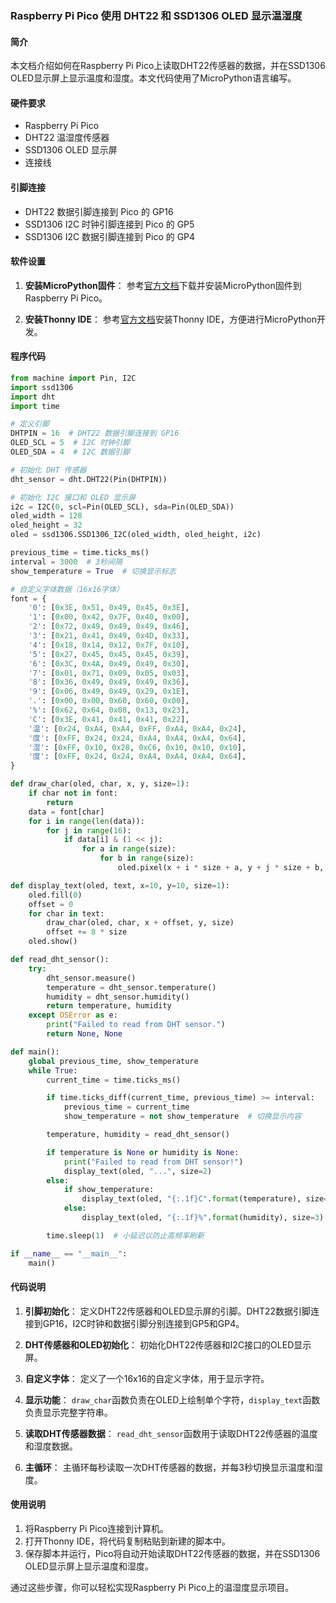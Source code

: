 ### Raspberry Pi Pico 使用 DHT22 和 SSD1306 OLED 显示温湿度

#### 简介
本文档介绍如何在Raspberry Pi Pico上读取DHT22传感器的数据，并在SSD1306 OLED显示屏上显示温度和湿度。本文代码使用了MicroPython语言编写。

#### 硬件要求
- Raspberry Pi Pico
- DHT22 温湿度传感器
- SSD1306 OLED 显示屏
- 连接线

#### 引脚连接
- DHT22 数据引脚连接到 Pico 的 GP16
- SSD1306 I2C 时钟引脚连接到 Pico 的 GP5
- SSD1306 I2C 数据引脚连接到 Pico 的 GP4

#### 软件设置
1. **安装MicroPython固件**：
   参考[官方文档](https://micropython.org/download/rp2-pico/)下载并安装MicroPython固件到Raspberry Pi Pico。

2. **安装Thonny IDE**：
   参考[官方文档](https://thonny.org/)安装Thonny IDE，方便进行MicroPython开发。

#### 程序代码
```python
from machine import Pin, I2C
import ssd1306
import dht
import time

# 定义引脚
DHTPIN = 16  # DHT22 数据引脚连接到 GP16
OLED_SCL = 5  # I2C 时钟引脚
OLED_SDA = 4  # I2C 数据引脚

# 初始化 DHT 传感器
dht_sensor = dht.DHT22(Pin(DHTPIN))

# 初始化 I2C 接口和 OLED 显示屏
i2c = I2C(0, scl=Pin(OLED_SCL), sda=Pin(OLED_SDA))
oled_width = 128
oled_height = 32
oled = ssd1306.SSD1306_I2C(oled_width, oled_height, i2c)

previous_time = time.ticks_ms()
interval = 3000  # 3秒间隔
show_temperature = True  # 切换显示标志

# 自定义字体数据（16x16字体）
font = {
    '0': [0x3E, 0x51, 0x49, 0x45, 0x3E],
    '1': [0x00, 0x42, 0x7F, 0x40, 0x00],
    '2': [0x72, 0x49, 0x49, 0x49, 0x46],
    '3': [0x21, 0x41, 0x49, 0x4D, 0x33],
    '4': [0x18, 0x14, 0x12, 0x7F, 0x10],
    '5': [0x27, 0x45, 0x45, 0x45, 0x39],
    '6': [0x3C, 0x4A, 0x49, 0x49, 0x30],
    '7': [0x01, 0x71, 0x09, 0x05, 0x03],
    '8': [0x36, 0x49, 0x49, 0x49, 0x36],
    '9': [0x06, 0x49, 0x49, 0x29, 0x1E],
    '.': [0x00, 0x00, 0x60, 0x60, 0x00],
    '%': [0x62, 0x64, 0x08, 0x13, 0x23],
    'C': [0x3E, 0x41, 0x41, 0x41, 0x22],
    '温': [0x24, 0xA4, 0xA4, 0xFF, 0xA4, 0xA4, 0x24],
    '度': [0xFF, 0x24, 0x24, 0xA4, 0xA4, 0xA4, 0x64],
    '湿': [0xFF, 0x10, 0x28, 0xC6, 0x10, 0x10, 0x10],
    '度': [0xFF, 0x24, 0x24, 0xA4, 0xA4, 0xA4, 0x64],
}

def draw_char(oled, char, x, y, size=1):
    if char not in font:
        return
    data = font[char]
    for i in range(len(data)):
        for j in range(16):
            if data[i] & (1 << j):
                for a in range(size):
                    for b in range(size):
                        oled.pixel(x + i * size + a, y + j * size + b, 1)

def display_text(oled, text, x=10, y=10, size=1):
    oled.fill(0)
    offset = 0
    for char in text:
        draw_char(oled, char, x + offset, y, size)
        offset += 8 * size
    oled.show()

def read_dht_sensor():
    try:
        dht_sensor.measure()
        temperature = dht_sensor.temperature()
        humidity = dht_sensor.humidity()
        return temperature, humidity
    except OSError as e:
        print("Failed to read from DHT sensor.")
        return None, None

def main():
    global previous_time, show_temperature
    while True:
        current_time = time.ticks_ms()

        if time.ticks_diff(current_time, previous_time) >= interval:
            previous_time = current_time
            show_temperature = not show_temperature  # 切换显示内容

        temperature, humidity = read_dht_sensor()

        if temperature is None or humidity is None:
            print("Failed to read from DHT sensor!")
            display_text(oled, "...", size=2)
        else:
            if show_temperature:
                display_text(oled, "{:.1f}C".format(temperature), size=3)
            else:
                display_text(oled, "{:.1f}%".format(humidity), size=3)

        time.sleep(1)  # 小延迟以防止高频率刷新

if __name__ == "__main__":
    main()
```

#### 代码说明

1. **引脚初始化**：
   定义DHT22传感器和OLED显示屏的引脚。DHT22数据引脚连接到GP16，I2C时钟和数据引脚分别连接到GP5和GP4。

2. **DHT传感器和OLED初始化**：
   初始化DHT22传感器和I2C接口的OLED显示屏。

3. **自定义字体**：
   定义了一个16x16的自定义字体，用于显示字符。

4. **显示功能**：
   `draw_char`函数负责在OLED上绘制单个字符，`display_text`函数负责显示完整字符串。

5. **读取DHT传感器数据**：
   `read_dht_sensor`函数用于读取DHT22传感器的温度和湿度数据。

6. **主循环**：
   主循环每秒读取一次DHT传感器的数据，并每3秒切换显示温度和湿度。

#### 使用说明
1. 将Raspberry Pi Pico连接到计算机。
2. 打开Thonny IDE，将代码复制粘贴到新建的脚本中。
3. 保存脚本并运行，Pico将自动开始读取DHT22传感器的数据，并在SSD1306 OLED显示屏上显示温度和湿度。

通过这些步骤，你可以轻松实现Raspberry Pi Pico上的温湿度显示项目。